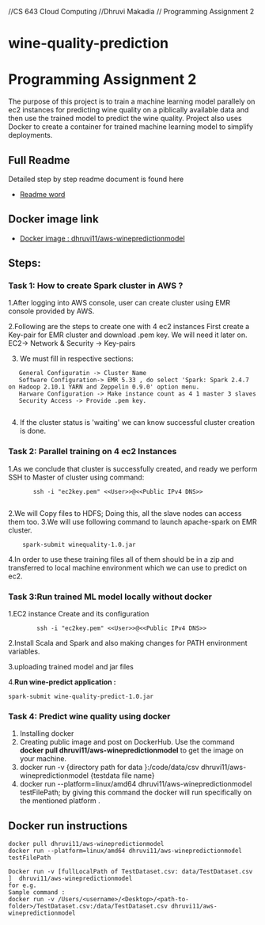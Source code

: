 //CS 643 Cloud Computing 
//Dhruvi Makadia 
// Programming Assignment 2
# wine-quality-prediction
# Programming Assignment 2

The purpose of this project is to train a machine learning model parallely on ec2 instances for predicting wine quality on a piblically available data and then use the trained model to predict the wine quality.
Project also uses Docker to create a container for trained machine learning model to simplify deployments.

## Full Readme
Detailed step by step readme document is found here 
* [Readme word](https://github.com/dhruvi1996/wine-quality-prediction/blob/main/Readme%20Steps.pdf)
## Docker image link
* [Docker image : dhruvi11/aws-winepredictionmodel](https://hub.docker.com/repository/docker/dhruvi11/aws-winepredictionmodel)

## Steps:

### Task 1: How to create Spark cluster in AWS ?

1.After logging into AWS console, user can create cluster using EMR console provided by AWS.

2.Following are the steps to create one with 4 ec2 instances 
First create a Key-pair for EMR cluster and download .pem key. We will need it later on.
 EC2-> Network & Security -> Key-pairs

3. We must fill in respective sections:

```
   General Configuratin -> Cluster Name 
   Software Configuration-> EMR 5.33 , do select 'Spark: Spark 2.4.7 on Hadoop 2.10.1 YARN and Zeppelin 0.9.0' option menu.
   Harware Configuration -> Make instance count as 4 1 master 3 slaves
   Security Access -> Provide .pem key.
   
 ```
 4. If the cluster status is 'waiting' we can know successful cluster creation is done.
 ### Task 2: Parallel training on 4 ec2 Instances
 1.As we conclude that cluster is successfully created, and ready we perform SSH to Master of cluster using command:
 ```
        ssh -i "ec2key.pem" <<User>>@<<Public IPv4 DNS>>
        
```
2.We will Copy files to HDFS; Doing this, all the slave nodes can access them too.
3.We will use following command to launch apache-spark on EMR cluster.
```
	spark-submit winequality-1.0.jar
```
4.In order to use these training files all of them should be in a zip and transferred to local machine environment which we can use to predict on ec2.

### Task 3:Run trained ML model locally without docker

1.EC2 instance Create and its configuration 
```
        ssh -i "ec2key.pem" <<User>>@<<Public IPv4 DNS>>
```
2.Install Scala and Spark and also making changes for PATH environment variables.

3.uploading trained model and jar files

4.**Run wine-predict application :**
```
spark-submit wine-quality-predict-1.0.jar
```
### Task 4: Predict wine quality using docker
1. Installing docker 
2. Creating public image and post on DockerHub. Use the command **docker pull dhruvi11/aws-winepredictionmodel** to get the image on your machine.
3. docker run -v {directory path for data }:/code/data/csv dhruvi11/aws-winepredictionmodel {testdata file name}
4. docker run --platform=linux/amd64 dhruvi11/aws-winepredictionmodel testFilePath; by giving this command the docker will run specifically on the mentioned platform .
## Docker run instructions
````
docker pull dhruvi11/aws-winepredictionmodel
docker run --platform=linux/amd64 dhruvi11/aws-winepredictionmodel testFilePath

Docker run -v [fullLocalPath of TestDataset.csv: data/TestDataset.csv ]  dhruvi11/aws-winepredictionmodel
for e.g. 
Sample command : 
docker run -v /Users/<username>/<Desktop>/<path-to-folder>/TestDataset.csv:/data/TestDataset.csv dhruvi11/aws-winepredictionmodel
````
